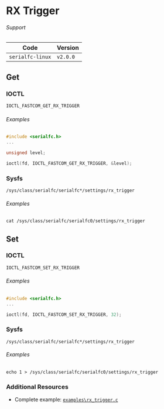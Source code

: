 # RX Trigger

###### Support
| Code         | Version
| ------------ | --------
| `serialfc-linux` | `v2.0.0`


## Get
### IOCTL
```c
IOCTL_FASTCOM_GET_RX_TRIGGER
```

###### Examples
```c
#include <serialfc.h>
...

unsigned level;

ioctl(fd, IOCTL_FASTCOM_GET_RX_TRIGGER, &level);
```

### Sysfs
```
/sys/class/serialfc/serialfc*/settings/rx_trigger
```

###### Examples
```
cat /sys/class/serialfc/serialfc0/settings/rx_trigger
```


## Set
### IOCTL
```c
IOCTL_FASTCOM_SET_RX_TRIGGER
```

###### Examples
```c
#include <serialfc.h>
...

ioctl(fd, IOCTL_FASTCOM_SET_RX_TRIGGER, 32);
```

### Sysfs
```
/sys/class/serialfc/serialfc*/settings/rx_trigger
```

###### Examples
```
echo 1 > /sys/class/serialfc/serialfc0/settings/rx_trigger
```


### Additional Resources
- Complete example: [`examples\rx_trigger.c`](https://github.com/commtech/serialfc-linux/blob/master/examples/rx_trigger.c)
